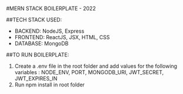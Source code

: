 #MERN STACK BOILERPLATE - 2022

##TECH STACK USED:

- BACKEND: NodeJS, Express
- FRONTEND: ReactJS, JSX, HTML, CSS
- DATABASE: MongoDB

##TO RUN BOILERPLATE:

1. Create a .env file in the root folder and add values for the following variables : NODE_ENV<!-- Set this to = development -->, PORT<!-- Set this to  = 5000 -->, MONGODB_URI<!-- Set this to mongoDB connection string -->, JWT_SECRET<!-- Set this to a random string -->, JWT_EXPIRES_IN<!-- You can Set this to a number of days(d) e.g 30d -->
2. Run npm install in root folder
